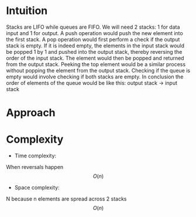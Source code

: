 # Intuition
<!-- Describe your first thoughts on how to solve this problem. -->
Stacks are LIFO while queues are FIFO. We will need 2 stacks: 1 for data input and 1 for output. A push operation would push the new element into the first stack. A pop operation would first perform a check if the output stack is empty. If it is indeed empty, the elements in the input stack would be popped 1 by 1 and pushed into the output stack, thereby reversing the order of the input stack. The element would then be popped and returned from the output stack. Peeking the top element would be a similar process without popping the element from the output stack. Checking if the queue is empty would involve checking if both stacks are empty. In conclusion the order of elements of the queue would be like this: output stack -> input stack

# Approach
<!-- Describe your approach to solving the problem. -->


# Complexity
- Time complexity:
<!-- Add your time complexity here, e.g. $$O(n)$$ -->
When reversals happen
$$O(n)$$

- Space complexity:
<!-- Add your space complexity here, e.g. $$O(n)$$ -->
N because n elements are spread across 2 stacks
$$O(n)$$
